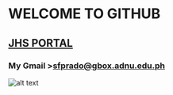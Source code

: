 # WELCOME TO GITHUB
## 	[JHS PORTAL](https://jhsportal.adnu.edu.ph/)
### My Gmail >sfprado@gbox.adnu.edu.ph
![alt text](image.jpg)
